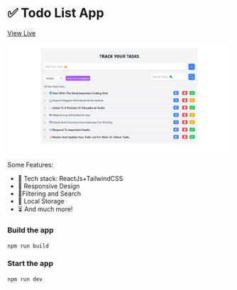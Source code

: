   # ✅ Todo List App
  [View Live](https://task-list4.netlify.app/)

  
![todo-app-react-redux](/src/assets/github-cover.png)

Some Features:

-   🌟 Tech stack: ReactJs+TailwindCSS
-   🎃 Responsive Design
-   👾Filtering and Search
-   🚀 Local Storage
-   ⏳ And much more!


### Build the app

```shell
npm run build
```

### Start the app

```shell
npm run dev
```
